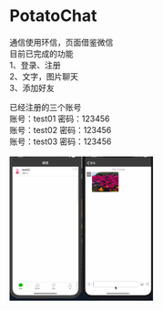 # PotatoChat
通信使用环信，页面借鉴微信<br>
目前已完成的功能<br>
1、登录、注册<br>
2、文字，图片聊天<br>
3、添加好友<br>

已经注册的三个账号<br>
账号：test01 密码：123456<br>
账号：test02 密码：123456<br>
账号：test03 密码：123456<br>
<br>
<img src="https://github.com/ZhongshanHuang/PotatoChat/raw/master/Snapshot/snapshot.gif" width="50%" height="50%">
